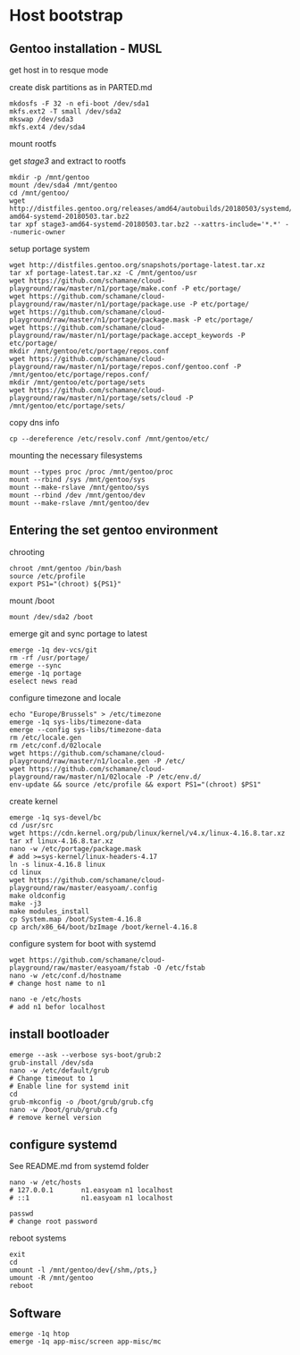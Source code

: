# Host bootstrap

## Gentoo installation - MUSL

get host in to resque mode

create disk partitions as in PARTED.md

```
mkdosfs -F 32 -n efi-boot /dev/sda1
mkfs.ext2 -T small /dev/sda2
mkswap /dev/sda3
mkfs.ext4 /dev/sda4
```

mount rootfs

get _stage3_ and extract to rootfs

```
mkdir -p /mnt/gentoo
mount /dev/sda4 /mnt/gentoo
cd /mnt/gentoo/
wget http://distfiles.gentoo.org/releases/amd64/autobuilds/20180503/systemd/stage3-amd64-systemd-20180503.tar.bz2
tar xpf stage3-amd64-systemd-20180503.tar.bz2 --xattrs-include='*.*' --numeric-owner
```

setup portage system

```
wget http://distfiles.gentoo.org/snapshots/portage-latest.tar.xz
tar xf portage-latest.tar.xz -C /mnt/gentoo/usr
wget https://github.com/schamane/cloud-playground/raw/master/n1/portage/make.conf -P etc/portage/
wget https://github.com/schamane/cloud-playground/raw/master/n1/portage/package.use -P etc/portage/
wget https://github.com/schamane/cloud-playground/raw/master/n1/portage/package.mask -P etc/portage/
wget https://github.com/schamane/cloud-playground/raw/master/n1/portage/package.accept_keywords -P etc/portage/
mkdir /mnt/gentoo/etc/portage/repos.conf
wget https://github.com/schamane/cloud-playground/raw/master/n1/portage/repos.conf/gentoo.conf -P /mnt/gentoo/etc/portage/repos.conf/
mkdir /mnt/gentoo/etc/portage/sets
wget https://github.com/schamane/cloud-playground/raw/master/n1/portage/sets/cloud -P /mnt/gentoo/etc/portage/sets/
```

copy dns info

`cp --dereference /etc/resolv.conf /mnt/gentoo/etc/`

mounting the necessary filesystems

```
mount --types proc /proc /mnt/gentoo/proc
mount --rbind /sys /mnt/gentoo/sys
mount --make-rslave /mnt/gentoo/sys
mount --rbind /dev /mnt/gentoo/dev
mount --make-rslave /mnt/gentoo/dev
```

## Entering the set gentoo environment

chrooting

```
chroot /mnt/gentoo /bin/bash
source /etc/profile
export PS1="(chroot) ${PS1}"
```

mount /boot

`mount /dev/sda2 /boot`

emerge git and sync portage to latest

```
emerge -1q dev-vcs/git
rm -rf /usr/portage/
emerge --sync
emerge -1q portage
eselect news read
```

configure timezone and locale

```
echo "Europe/Brussels" > /etc/timezone
emerge -1q sys-libs/timezone-data
emerge --config sys-libs/timezone-data
rm /etc/locale.gen
rm /etc/conf.d/02locale
wget https://github.com/schamane/cloud-playground/raw/master/n1/locale.gen -P /etc/
wget https://github.com/schamane/cloud-playground/raw/master/n1/02locale -P /etc/env.d/
env-update && source /etc/profile && export PS1="(chroot) $PS1"
```

create kernel

```
emerge -1q sys-devel/bc
cd /usr/src
wget https://cdn.kernel.org/pub/linux/kernel/v4.x/linux-4.16.8.tar.xz
tar xf linux-4.16.8.tar.xz
nano -w /etc/portage/package.mask
# add >=sys-kernel/linux-headers-4.17
ln -s linux-4.16.8 linux
cd linux
wget https://github.com/schamane/cloud-playground/raw/master/easyoam/.config
make oldconfig
make -j3
make modules_install
cp System.map /boot/System-4.16.8
cp arch/x86_64/boot/bzImage /boot/kernel-4.16.8
```

configure system for boot with systemd

```
wget https://github.com/schamane/cloud-playground/raw/master/easyoam/fstab -O /etc/fstab
nano -w /etc/conf.d/hostname
# change host name to n1

nano -e /etc/hosts
# add n1 befor localhost
```

## install bootloader

```
emerge --ask --verbose sys-boot/grub:2
grub-install /dev/sda
nano -w /etc/default/grub
# Change timeout to 1
# Enable line for systemd init
cd
grub-mkconfig -o /boot/grub/grub.cfg
nano -w /boot/grub/grub.cfg
# remove kernel version
```

## configure systemd

See README.md from systemd folder

```
nano -w /etc/hosts
# 127.0.0.1       n1.easyoam n1 localhost
# ::1             n1.easyoam n1 localhost

passwd
# change root password
```

reboot systems

```
exit
cd
umount -l /mnt/gentoo/dev{/shm,/pts,}
umount -R /mnt/gentoo
reboot
```

## Software

```
emerge -1q htop
emerge -1q app-misc/screen app-misc/mc
```

